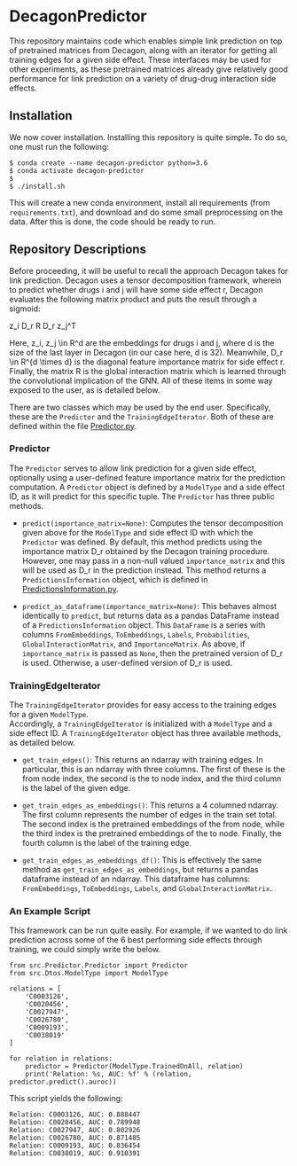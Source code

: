 # DecagonPredictor

This repository maintains code which enables simple link prediction on top of pretrained
matrices from Decagon, along with an iterator for getting all training edges for a given
side effect.  These interfaces may be used for other experiments, as these pretrained
matrices already give relatively good performance for link prediction on a variety of 
drug-drug interaction side effects.

## Installation
We now cover installation.  Installing this repository is quite simple.  To do so, one must run the following:

```
$ conda create --name decagon-predictor python=3.6
$ conda activate decagon-predictor
$
$ ./install.sh
```

This will create a new conda environment, install all requirements (from `requirements.txt`), and download
and do some small preprocessing on the data.  After this is done, the code should be ready to run.

## Repository Descriptions
Before proceeding, it will be useful to recall the approach Decagon takes for link
prediction.  Decagon uses a tensor decomposition framework, wherein to predict whether
drugs i and j will have some side effect r, Decagon evaluates the following matrix
product and puts the result through a sigmoid:

z_i D_r R D_r z_j^T

Here, z_i, z_j \in R^d are the embeddings for drugs i and j, where d is the size of the
last layer in Decagon (in our case here, d is 32).  Meanwhile, D_r \in R^{d \times d} is
the diagonal feature importance matrix for side effect r.  Finally, the matrix R is the global
interaction matrix which is learned through the convolutional implication of the GNN.  All of 
these items in some way exposed to the user, as is detailed below.

There are two classes which may be used by the end user.  Specifically, these are
the `Predictor` and the `TrainingEdgeIterator`.  Both of these are defined within the
file [Predictor.py](src/Predictor/Predictor.py).  


### Predictor
The `Predictor` serves to allow link prediction for a given side effect, optionally using a user-defined feature importance
matrix for the prediction computation.  A `Predictor` object is defined by a `ModelType` and
a side effect ID, as it will predict for this specific tuple.  The `Predictor` has three public methods.

- `predict(importance_matrix=None)`: Computes the tensor decomposition given above for the `ModelType`
and side effect ID with which the `Predictor` was defined.  By default, this method predicts using
the importance matrix D_r obtained by the Decagon training procedure.  However, one may pass in a
non-null valued `importance_matrix` and this will be used as D_r in the prediction instead.  This
method returns a `PredictionsInformation` object, which is defined in 
[PredictionsInformation.py](src/Dtos/PredictionsInformation.py).

- `predict_as_dataframe(importance_matrix=None)`: This behaves almost identically to `predict`, but
returns data as a pandas DataFrame instead of a `PredictionsInformation` object.  This `DataFrame`
is a series with columns `FromEmbeddings`, `ToEmbeddings`, `Labels`, `Probabilities`, 
`GlobalInteractionMatrix`, and `ImportanceMatrix`.  As above, if `importance_matrix` is passed as
`None`, then the pretrained version of D_r is used.  Otherwise, a user-defined version of D_r is used.

### TrainingEdgeIterator
The `TrainingEdgeIterator` provides for easy access to the training edges for a given `ModelType`.  
Accordingly, a `TrainingEdgeIterator` is initialized with a `ModelType` and a side effect ID.
A `TrainingEdgeIterator` object has three available methods, as detailed below.

- `get_train_edges()`: This returns an ndarray with training edges.  In particular, this is an ndarray
with three columns.  The first of these is the from node index, the second is the to node index, and
the third column is the label of the given edge.

- `get_train_edges_as_embeddings()`: This returns a 4 columned ndarray.  The first column represents
the number of edges in the train set total.  The second index is the pretrained embeddings of the from 
node, while the third index is the pretrained embeddings of the to node.  Finally, the fourth column
is the label of the training edge.

- `get_train_edges_as_embeddings_df()`: This is effectively the same method as `get_train_edges_as_embeddings`,
but returns a pandas dataframe instead of an ndarray.  This dataframe has columns: `FromEmbeddings`, `ToEmbeddings`,
`Labels`, and `GlobalInteractionMatrix`.

### An Example Script
This framework can be run quite easily.  For example, if we wanted to do link prediction across some of the
6 best performing side effects through training, we could simply write the below.

```
from src.Predictor.Predictor import Predictor
from src.Dtos.ModelType import ModelType

relations = [
    'C0003126',
    'C0020456',
    'C0027947',
    'C0026780',
    'C0009193',
    'C0038019'
]

for relation in relations:
    predictor = Predictor(ModelType.TrainedOnAll, relation)
    print('Relation: %s, AUC: %f' % (relation, predictor.predict().auroc))

```

This script yields the following:

```
Relation: C0003126, AUC: 0.888447
Relation: C0020456, AUC: 0.789948
Relation: C0027947, AUC: 0.802926
Relation: C0026780, AUC: 0.871485
Relation: C0009193, AUC: 0.836454
Relation: C0038019, AUC: 0.910391
```
